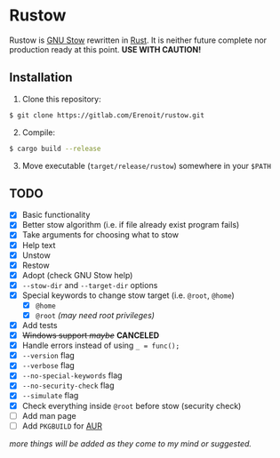 # Rustow
Rustow is [GNU Stow](https://www.gnu.org/software/stow/) rewritten in [Rust](https://www.rust-lang.org/). It is neither future complete nor production ready at this point. **USE WITH CAUTION!**

## Installation
1. Clone this repository:

```sh
$ git clone https://gitlab.com/Erenoit/rustow.git
```

2. Compile:

```sh
$ cargo build --release
```

3. Move executable (`target/release/rustow`) somewhere in your `$PATH`

## TODO
- [x] Basic functionality
- [x] Better stow algorithm (i.e. if file already exist program fails)
- [x] Take arguments for choosing what to stow
- [x] Help text
- [x] Unstow
- [x] Restow
- [x] Adopt (check GNU Stow help)
- [x] `--stow-dir` and `--target-dir` options
- [x] Special keywords to change stow target (i.e. `@root`, `@home`)
    - [x] `@home`
    - [x] `@root` *(may need root privileges)*
- [x] Add tests
- [x] ~~Windows support *maybe*~~ **CANCELED**
- [x] Handle errors instead of using `_ = func();`
- [x] `--version` flag
- [x] `--verbose` flag
- [x] `--no-special-keywords` flag
- [x] `--no-security-check` flag
- [x] `--simulate` flag
- [x] Check everything inside `@root` before stow (security check)
- [ ] Add man page
- [ ] Add `PKGBUILD` for [AUR](aur.archlinux.org/)

*more things will be added as they come to my mind or suggested.*
